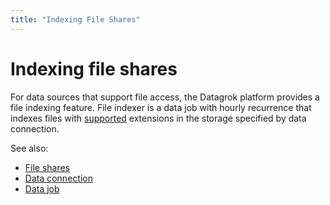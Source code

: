 ```yaml
---
title: "Indexing File Shares"
---
```

<!-- SUBTITLE: -->

# Indexing file shares

For data sources that support file access, the Datagrok platform provides a file indexing feature. File indexer is a
data job with hourly recurrence that indexes files with
[supported](supported-data-sources.md#supported-file-types) extensions in the storage specified by data connection.

See also:

* [File shares](connect-a-file-share.md)
* [Data connection](data-connection.md)
* [Data job](data-job.md)
